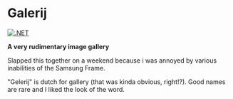 # Galerij

[![.NET](https://github.com/codeminic/galerij/actions/workflows/dotnet.yml/badge.svg?branch=main)](https://github.com/codeminic/galerij/actions/workflows/dotnet.yml)

**A very rudimentary image gallery**

Slapped this together on a weekend because i was annoyed by various inabilities of the Samsung Frame.

"Gelerij" is dutch for gallery (that was kinda obvious, right!?). Good names are rare and I liked the look of the word.


